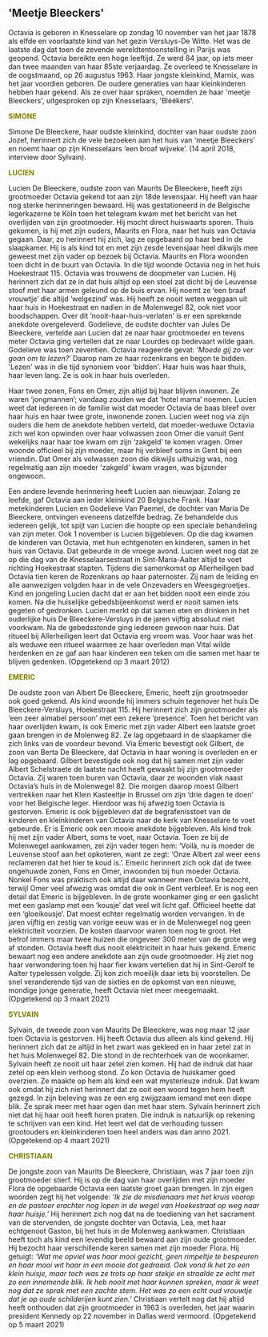 ## 'Meetje Bleeckers'

Octavia is geboren in Knesselare op zondag 10 november van het jaar 1878 als elfde en voorlaatste kind van het gezin Versluys-De Witte. Het was de laatste dag dat toen de zevende wereldtentoonstelling in Parijs was geopend. Octavia bereikte een hoge leeftijd. Ze werd 84 jaar, op iets meer dan twee maanden van haar 85ste verjaardag. Ze overleed te Knesselare in de oogstmaand, op 26 augustus 1963. Haar jongste kleinkind, Marnix, was het jaar voordien geboren. De oudere generaties van haar kleinkinderen hebben haar gekend. Als ze over haar spraken, noemden ze haar 'meetje Bleeckers', uitgesproken op zijn Knesselaars, 'Bléékers'. 

<span style="color:olive">**SIMONE**</span>

Simone De Bleeckere, haar oudste kleinkind, dochter van haar oudste zoon Jozef, herinnert zich de vele bezoeken aan het huis van ‘meetje Bleeckers’ en noemt haar op zijn Knesselaars ‘een broaf wijveke’. (14 april 2018, interview door Sylvain).

<span style="color:olive">**LUCIEN**</span>

Lucien De Bleeckere, oudste zoon van Maurits De Bleeckere, heeft zijn grootmoeder Octavia gekend tot aan zijn 18de levensjaar. Hij heeft van haar nog sterke herinneringen bewaard. Hij was gestationeerd in de Belgische legerkazerne te Köln toen het telegram kwam met het bericht van het overlijden van zijn grootmoeder. Hij mocht direct huiswaarts sporen. Thuis gekomen, is hij met zijn ouders, Maurits en Flora, naar het huis van Octavia gegaan. Daar, zo herinnert hij zich, lag ze opgebaard op haar bed in de slaapkamer. Hij is als kind tot en met zijn zesde levensjaar heel dikwijls mee geweest met zijn vader op bezoek bij Octavia. Maurits en Flora woonden toen dicht in de buurt van Octavia. In die tijd woonde Octavia nog in het huis Hoekestraat 115. Octavia was trouwens de doopmeter van Lucien. Hij herinnert zich dat ze in dat huis altijd op een stoel zat dicht bij de Leuvense stoof met haar armen geleund op de buis ervan. Hij noemt ze ‘een braaf vrouwtje’ die altijd ‘welgezind’ was. Hij heeft ze nooit weten weggaan uit haar huis in Hoekestraat en nadien in de Molenwegel 82, ook niet voor boodschappen. Over dit ‘nooit-haar-huis-verlaten’ is er een sprekende anekdote overgeleverd. Godelieve, de oudste dochter van Jules De Bleeckere, vertelde aan Lucien dat ze naar haar grootmoeder en tevens meter Octavia ging vertellen dat ze naar Lourdes op bedevaart wilde gaan. Godelieve was toen zeventien. Octavia reageerde gevat: ‘_Moede gij zo ver goan om te lezen?_’ Daarop nam ze haar rozenkrans en begon te bidden. 'Lezen' was in die tijd synoniem voor 'bidden'. Haar huis was haar thuis, haar leven lang. Ze is ook in haar huis overleden. 

Haar twee zonen, Fons en Omer, zijn altijd bij haar blijven inwonen. Ze waren ‘jongmannen’; vandaag zouden we dat ‘hotel mama’ noemen. Lucien weet dat iedereen in de familie wist dat moeder Octavia de baas bleef over haar huis en haar twee grote, inwonende zonen. Lucien weet nog via zijn ouders die hem de anekdote hebben verteld, dat moeder-weduwe Octavia zich wel kon opwinden over haar volwassen zoon Omer die vanuit Gent wekelijks naar haar toe kwam om zijn ‘zakgeld’ te komen vragen. Omer woonde officieel bij zijn moeder, maar hij verbleef soms in Gent bij een vriendin. Dat Omer als volwassen zoon die dikwijls uithuizig was, nog regelmatig aan zijn moeder 'zakgeld' kwam vragen, was bijzonder ongewoon.

Een andere levende herinnering heeft Lucien aan nieuwjaar. Zolang ze leefde, gaf Octavia aan ieder kleinkind 20 Belgische Frank. Haar metekinderen Lucien en Godelieve Van Paemel, de dochter van Maria De Bleeckere, ontvingen eveneens datzelfde bedrag. Ze behandelde dus iedereen gelijk, tot spijt van Lucien die hoopte op een speciale behandeling van zijn meter. Ook 1 november is Lucien bijgebleven. Op die dag kwamen de kinderen van Octavia, met hun echtgenoten en kinderen, samen in het huis van Octavia. Dat gebeurde in de vroege avond. Lucien weet nog dat ze op die dag van de Knesselaarsestraat in Sint-Maria-Aalter altijd te voet richting  Hoekestraat stapten. Tijdens die samenkomst op Allerheiligen bad Octavia tien keren de Rozenkrans op haar paternoster. Zij nam de leiding en alle aanwezigen volgden haar in de vele Onzevaders en Weesgegroetjes. Kind en jongeling Lucien dacht dat er aan het bidden nooit een einde zou komen. Na die huiselijke gebedsbijeenkomst werd er nooit samen iets gegeten of gedronken. Lucien merkt op dat samen eten en drinken in het ouderlijke huis De Bleeckere-Versluys in de jaren vijftig absoluut niet voorkwam. Na de gebedsstonde ging iedereen gewoon naar huis. Dat ritueel bij Allerheiligen leert dat Octavia erg vroom was. Voor haar was het als weduwe een ritueel waarmee ze haar overleden man Vital wilde herdenken en ze gaf aan haar kinderen een teken om die samen met haar te blijven gedenken. (Opgetekend op 3 maart 2012)

<span style="color:olive">**EMERIC**</span>

De oudste zoon van Albert De Bleeckere, Emeric, heeft zijn grootmoeder ook goed gekend. Als kind woonde hij immers schuin tegenover het huis De Bleeckere-Versluys, Hoekestraat 115. Hij herinnert zich zijn grootmoeder als ‘een zeer aimabel persoon’ met een zekere ‘presence’. Toen het bericht van haar overlijden kwam, is ook Emeric met zijn vader Albert een laatste groet gaan brengen in de Molenweg 82. Ze lag opgebaard in de slaapkamer die zich links van de voordeur bevond. Via Emeric bevestigt ook Gilbert, de zoon van Berta De Bleeckere, dat Octavia in haar woning is overleden en er lag opgebaard. Gilbert bevestigde ook nog dat hij samen met zijn vader Albert Schelstraete de laatste nacht heeft gewaakt bij zijn grootmoeder Octavia. Zij waren toen buren van Octavia, daar ze woonden vlak naast Octavia’s huis in de Molenwegel 82. Die morgen daarop moest Gilbert vertrekken naar het Klein Kasteeltje in Brussel om zijn ‘drie dagen te doen’ voor het Belgische leger. Hierdoor was hij afwezig toen Octavia is gestorven. Emeric is ook bijgebleven dat de begrafenisstoet van de kinderen en kleinkinderen van Octavia naar de kerk van Knesselare te voet gebeurde. Er is Emeric ook een mooie anekdote bijgebleven. Als kind trok hij met zijn vader Albert, soms te voet, naar Octavia. Toen ze bij de Molenwegel aankwamen, zei zijn vader tegen hem: ‘Voilà, nu is moeder de Leuvense stoof aan het opkoteren, want ze zegt: ‘Onze Albert zal weer eens reclameren dat het hier te koud is.’. Emeric herinnert zich ook dat de twee ongehuwde zonen, Fons en Omer, inwoonden bij hun moeder Octavia. Nonkel Fons was praktisch ook altijd daar wanneer men Octavia bezocht, terwijl Omer veel afwezig was omdat die ook in Gent verbleef. Er is nog een detail dat Emeric is bijgebleven. In de grote woonkamer ging er een gaslicht met een gaslamp met een ‘kousje’ dat veel wit licht gaf. Officieel heette dat een ‘gloeikousje’. Dat moest echter regelmatig worden vervangen. In de jaren vijftig en zestig van vorige eeuw was er in de Molenwegel nog geen elektriciteit voorzien. De kosten daarvoor waren toen nog te groot. Het betrof immers maar twee huizen die ongeveer 300 meter van de grote weg af stonden. Octavia heeft dus nooit elektriciteit in haar huis gekend. Emeric bewaart nog een andere anekdote aan zijn oude grootmoeder. Hij ziet nog haar verwondering toen hij haar fier kwam vertellen dat hij in Sint-Gerolf te Aalter typelessen volgde. Zij kon zich moeilijk daar iets bij voorstellen. De snel veranderende tijd van de sixties en de opkomst van een nieuwe, mondige jonge generatie, heeft Octavia niet meer meegemaakt. (Opgetekend op 3 maart 2021)

<span style="color:olive">**SYLVAIN**</span>

Sylvain, de tweede zoon van Maurits De Bleeckere, was nog maar 12 jaar toen Octavia is gestorven. Hij heeft Octavia dus alleen als kind gekend. Hij herinnert zich dat ze altijd in het zwart was gekleed en in haar zetel zat in het huis Molenwegel 82. Die stond in de rechterhoek van de woonkamer. Sylvain heeft ze nooit uit haar zetel zien komen. Hij had de indruk dat haar zetel op een klein verhoog stond. Zo kon Octavia de huiskamer goed overzien. Ze maakte op hem als kind een wat mysterieuze indruk. Dat kwam ook omdat hij zich niet herinnert dat ze ooit een woord tegen hem heeft gezegd. In zijn beleving was ze een erg zwijgzaam iemand met een diepe blik. Ze sprak meer met haar ogen dan met haar stem. Sylvain herinnert zich niet dat hij haar ooit heeft horen praten. Die indruk is natuurlijk op rekening te schrijven van een kind. Het leert wel dat de verhouding tussen grootouders en kleinkinderen toen heel anders was dan anno 2021. (Opgetekend op 4 maart 2021)

<span style="color:olive">**CHRISTIAAN**</span>

De jongste zoon van Maurits De Bleeckere, Christiaan, was 7 jaar toen zijn grootmoeder stierf. Hij is op de dag van haar overlijden met zijn moeder Flora de opgebaarde Octavia een laatste groet gaan brengen. In zijn eigen woorden zegt hij het volgende: _‘Ik zie de misdienaars met het kruis voorop en de pastoor erachter nog lopen in de wegel van Hoekestraat op weg naar haar huisje.’_ Hij herinnert zich nog dat na de toediening van het sacrament van de stervenden, de jongste dochter van Octavia, Lea, met haar echtgenoot Gaston, bij het huis in de Molenweg aankwamen. Christiaan heeft toch als kind een levendig beeld bewaard aan zijn oude grootmoeder. Hij bezocht haar verschillende keren samen met zijn moeder Flora. Hij getuigt: _‘Wat me opviel was haar mooi gezicht, geen rimpeltje te bespeuren en haar mooi wit haar in een mooie dot gedraaid. Ook vond ik het zo een klein huisje, maar toch was ze trots op haar stekje en straalde ze echt met zo een innemende blik. Ik heb nooit met haar kunnen spreken, maar ik weet nog dat ze sprak met een zachte stem. Het was zo een echt oud vrouwtje dat je op oude schilderijen kunt zien.’_ Christiaan vertelt nog dat hij altijd heeft onthouden dat zijn grootmoeder in 1963 is overleden, het jaar waarin president Kennedy op 22 november in Dallas werd vermoord. (Opgetekend op 5 maart 2021)





